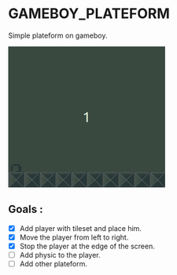 # GAMEBOY_PLATEFORM
Simple plateform on gameboy.

![PLATEFORM GB](/scrnshot/screenshot.gif)


## Goals :

- [x] Add player with tileset and place him.
- [x] Move the player from left to right.
- [x] Stop the player at the edge of the screen.
- [ ] Add physic to the player.
- [ ] Add other plateform.
